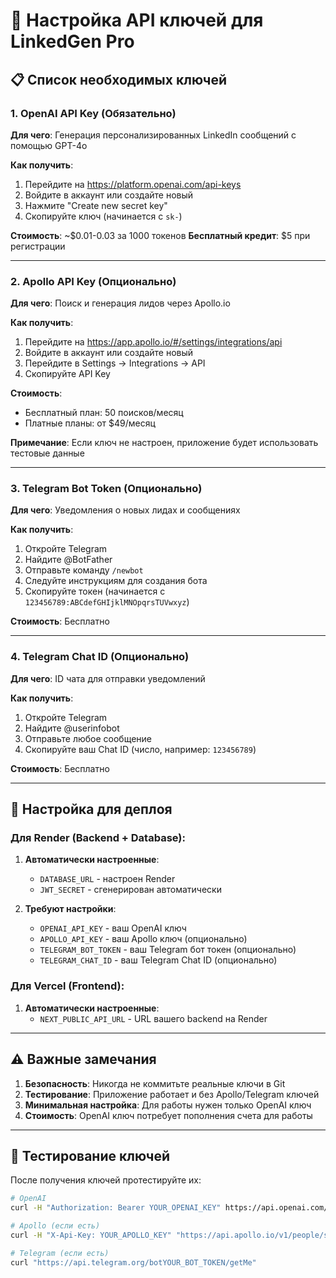 # 🔑 Настройка API ключей для LinkedGen Pro

## 📋 Список необходимых ключей

### 1. **OpenAI API Key** (Обязательно)
**Для чего**: Генерация персонализированных LinkedIn сообщений с помощью GPT-4o

**Как получить**:
1. Перейдите на https://platform.openai.com/api-keys
2. Войдите в аккаунт или создайте новый
3. Нажмите "Create new secret key"
4. Скопируйте ключ (начинается с `sk-`)

**Стоимость**: ~$0.01-0.03 за 1000 токенов
**Бесплатный кредит**: $5 при регистрации

---

### 2. **Apollo API Key** (Опционально)
**Для чего**: Поиск и генерация лидов через Apollo.io

**Как получить**:
1. Перейдите на https://app.apollo.io/#/settings/integrations/api
2. Войдите в аккаунт или создайте новый
3. Перейдите в Settings → Integrations → API
4. Скопируйте API Key

**Стоимость**: 
- Бесплатный план: 50 поисков/месяц
- Платные планы: от $49/месяц

**Примечание**: Если ключ не настроен, приложение будет использовать тестовые данные

---

### 3. **Telegram Bot Token** (Опционально)
**Для чего**: Уведомления о новых лидах и сообщениях

**Как получить**:
1. Откройте Telegram
2. Найдите @BotFather
3. Отправьте команду `/newbot`
4. Следуйте инструкциям для создания бота
5. Скопируйте токен (начинается с `123456789:ABCdefGHIjklMNOpqrsTUVwxyz`)

**Стоимость**: Бесплатно

---

### 4. **Telegram Chat ID** (Опционально)
**Для чего**: ID чата для отправки уведомлений

**Как получить**:
1. Откройте Telegram
2. Найдите @userinfobot
3. Отправьте любое сообщение
4. Скопируйте ваш Chat ID (число, например: `123456789`)

**Стоимость**: Бесплатно

---

## 🚀 Настройка для деплоя

### Для Render (Backend + Database):

1. **Автоматически настроенные**:
   - `DATABASE_URL` - настроен Render
   - `JWT_SECRET` - сгенерирован автоматически

2. **Требуют настройки**:
   - `OPENAI_API_KEY` - ваш OpenAI ключ
   - `APOLLO_API_KEY` - ваш Apollo ключ (опционально)
   - `TELEGRAM_BOT_TOKEN` - ваш Telegram бот токен (опционально)
   - `TELEGRAM_CHAT_ID` - ваш Telegram Chat ID (опционально)

### Для Vercel (Frontend):

1. **Автоматически настроенные**:
   - `NEXT_PUBLIC_API_URL` - URL вашего backend на Render

---

## ⚠️ Важные замечания

1. **Безопасность**: Никогда не коммитьте реальные ключи в Git
2. **Тестирование**: Приложение работает и без Apollo/Telegram ключей
3. **Минимальная настройка**: Для работы нужен только OpenAI ключ
4. **Стоимость**: OpenAI ключ потребует пополнения счета для работы

---

## 🧪 Тестирование ключей

После получения ключей протестируйте их:

```bash
# OpenAI
curl -H "Authorization: Bearer YOUR_OPENAI_KEY" https://api.openai.com/v1/models

# Apollo (если есть)
curl -H "X-Api-Key: YOUR_APOLLO_KEY" "https://api.apollo.io/v1/people/search?api_key=YOUR_APOLLO_KEY&page=1&per_page=1"

# Telegram (если есть)
curl "https://api.telegram.org/botYOUR_BOT_TOKEN/getMe"
``` 